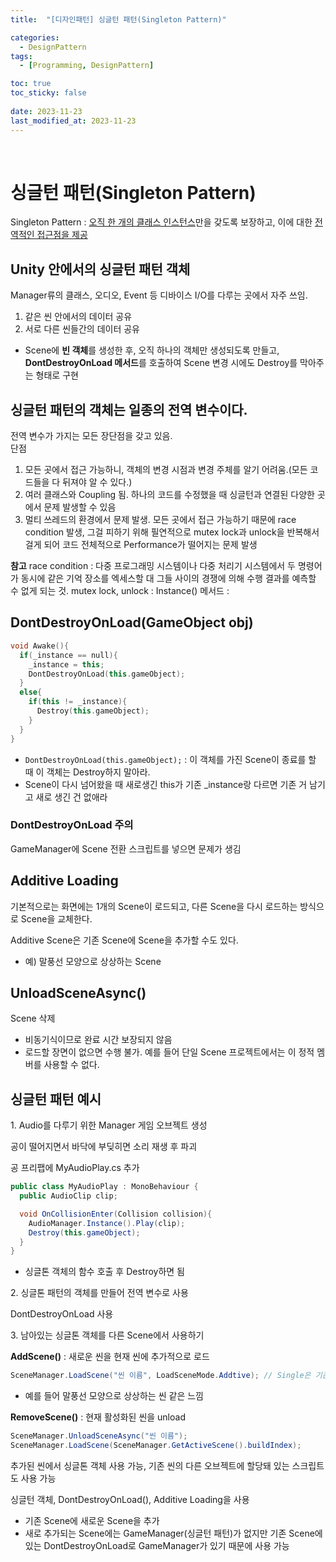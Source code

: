 ```yaml
---
title:  "[디자인패턴] 싱글턴 패턴(Singleton Pattern)"

categories:
  - DesignPattern
tags:
  - [Programming, DesignPattern]

toc: true
toc_sticky: false
 
date: 2023-11-23
last_modified_at: 2023-11-23
---
```

<br>

# 싱글턴 패턴(Singleton Pattern)

Singleton Pattern : <u>오직 한 개의 클래스 인스턴스</u>만을 갖도록 보장하고, 이에 대한 <u>전역적인 접근점을 제공</u>

## Unity 안에서의 싱글턴 패턴 객체

Manager류의 클래스, 오디오, Event 등 디바이스 I/O를 다루는 곳에서 자주 쓰임.

1. 같은 씬 안에서의 데이터 공유
2. 서로 다른 씬들간의 데이터 공유
- Scene에 **빈 객체**를 생성한 후, 오직 하나의 객체만 생성되도록 만들고, **DontDestroyOnLoad 메서드**를 호출하여 Scene 변경 시에도 Destroy를 막아주는 형태로 구현

## 싱글턴 패턴의 객체는 일종의 전역 변수이다.

전역 변수가 가지는 모든 장단점을 갖고 있음.
<br>
단점

1. 모든 곳에서 접근 가능하니, 객체의 변경 시점과 변경 주체를 알기 어려움.(모든 코드들을 다 뒤져야 알 수 있다.)
2. 여러 클래스와 Coupling 됨. 하나의 코드를 수정했을 때 싱글턴과 연결된 다양한 곳에서 문제 발생할 수 있음
3. 멀티 쓰레드의 환경에서 문제 발생. 모든 곳에서 접근 가능하기 때문에 race condition 발생, 그걸 피하기 위해 필연적으로 mutex lock과 unlock을 반복해서 걸게 되어 코드 전체적으로 Performance가 떨어지는 문제 발생

**참고**
race condition : 다중 프로그래밍 시스템이나 다중 처리기 시스템에서 두 명령어가 동시에 같은 기억 장소를 엑세스할 대 그들 사이의 경쟁에 의해 수행 결과를 예측할 수 없게 되는 것.
mutex lock, unlock : 
Instance() 메서드 : 

## DontDestroyOnLoad(GameObject obj)

```c++
void Awake(){
  if(_instance == null){
    _instance = this;
    DontDestroyOnLoad(this.gameObject);
  }
  else{
    if(this != _instance){
      Destroy(this.gameObject);
    }
  }
}
```

- `DontDestroyOnLoad(this.gameObject);` : 이 객체를 가진 Scene이 종료를 할 때 이 객체는 Destroy하지 말아라.
- Scene이 다시 넘어왔을 때 새로생긴 this가 기존 _instance랑 다르면 기존 거 남기고 새로 생긴 건 없애라

### DontDestroyOnLoad 주의

GameManager에 Scene 전환 스크립트를 넣으면 문제가 생김

## Additive Loading

기본적으로는 화면에는 1개의 Scene이 로드되고, 다른 Scene을 다시 로드하는 방식으로 Scene을 교체한다.<br>

Additive Scene은 기존 Scene에 Scene을 추가할 수도 있다.
- 예) 말풍선 모양으로 상상하는 Scene

## UnloadSceneAsync()

Scene 삭제
- 비동기식이므로 완료 시간 보장되지 않음
- 로드할 장면이 없으면 수행 불가. 예를 들어 단일 Scene 프로젝트에서는 이 정적 멤버를 사용할 수 없다.

## 싱글턴 패턴 예시

1\. Audio를 다루기 위한 Manager 게임 오브젝트 생성

공이 떨어지면서 바닥에 부딪히면 소리 재생 후 파괴

공 프리팹에 MyAudioPlay.cs 추가
```c#
public class MyAudioPlay : MonoBehaviour {
  public AudioClip clip;

  void OnCollisionEnter(Collision collision){
    AudioManager.Instance().Play(clip);
    Destroy(this.gameObject);
  }
}
```
- 싱글톤 객체의 함수 호출 후 Destroy하면 됨

2\. 싱글톤 패턴의 객체를 만들어 전역 변수로 사용

DontDestroyOnLoad 사용

3\. 남아있는 싱글톤 객체를 다른 Scene에서 사용하기

**AddScene()** : 새로운 씬을 현재 씬에 추가적으로 로드
```c#
SceneManager.LoadScene("씬 이름", LoadSceneMode.Addtive); // Single은 기존 씬 닫음
```
- 예를 들어 말풍선 모양으로 상상하는 씬 같은 느낌

**RemoveScene()** : 현재 활성화된 씬을 unload
```c#
SceneManager.UnloadSceneAsync("씬 이름");
SceneManager.LoadScene(SceneManager.GetActiveScene().buildIndex);
```

추가된 씬에서 싱글톤 객체 사용 가능, 기존 씬의 다른 오브젝트에 할당돼 있는 스크립트도 사용 가능

싱글턴 객체, DontDestroyOnLoad(), Additive Loading을 사용

- 기존 Scene에 새로운 Scene을 추가
- 새로 추가되는 Scene에는 GameManager(싱글턴 패턴)가 없지만 기존 Scene에 있는 DontDestroyOnLoad로 GameManager가 있기 때문에 사용 가능

